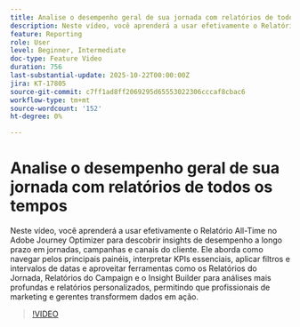 ```yaml
---
title: Analise o desempenho geral de sua jornada com relatórios de todos os tempos
description: Neste vídeo, você aprenderá a usar efetivamente o Relatório All-Time no Adobe Journey Optimizer para descobrir insights de desempenho a longo prazo em jornadas, campanhas e canais do cliente. Ele aborda como navegar pelos principais painéis, interpretar KPIs essenciais, aplicar filtros e intervalos de datas e aproveitar ferramentas como os Relatórios do Jornada, Relatórios do Campaign e o Insight Builder para análises mais profundas e relatórios personalizados, permitindo que profissionais de marketing e gerentes transformem dados em ação.
feature: Reporting
role: User
level: Beginner, Intermediate
doc-type: Feature Video
duration: 756
last-substantial-update: 2025-10-22T00:00:00Z
jira: KT-17805
source-git-commit: c7ff1ad8ff2069295d65553022306cccaf8cbac6
workflow-type: tm+mt
source-wordcount: '152'
ht-degree: 0%

---
```



# Analise o desempenho geral de sua jornada com relatórios de todos os tempos

Neste vídeo, você aprenderá a usar efetivamente o Relatório All-Time no Adobe Journey Optimizer para descobrir insights de desempenho a longo prazo em jornadas, campanhas e canais do cliente. Ele aborda como navegar pelos principais painéis, interpretar KPIs essenciais, aplicar filtros e intervalos de datas e aproveitar ferramentas como os Relatórios do Jornada, Relatórios do Campaign e o Insight Builder para análises mais profundas e relatórios personalizados, permitindo que profissionais de marketing e gerentes transformem dados em ação.

>[!VIDEO](https://video.tv.adobe.com/v/3475792/?captions=por_br&learn=on&enablevpops)

